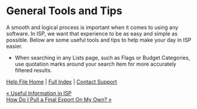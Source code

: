  General Tools and Tips
==========

A smooth and logical process is important when it comes to using any software. In ISP, we want that experience to be as easy and simple as possible. Below are some useful tools and tips to help make your day in ISP easier.

* When searching in any Lists page, such as Flags or Budget Categories, use quotation marks around your search item for more accurately filtered results.

[Help File Home](/help/) | [Full Index](/Help-File-Directory/) | [Contact Support](mailto:support@ISPolitical.com)

[« Useful Information in ISP](/Useful-Information-in-ISP)  
[How Do I Pull a Final Export On My Own? »](/How-Do-I-Pull-a-Final-Export-On-My-Own)